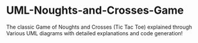# UML-Noughts-and-Crosses-Game
The classic Game of Noughts and Crosses (Tic Tac Toe) explained through Various UML diagrams with detailed explanations and code generation!
